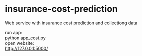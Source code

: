 # insurance-cost-prediction
Web service with insurance cost prediction and collectiong data

run app:<br>
python app_cost.py<br>
open website:<br>
http://127.0.0.1:5000/<br>
